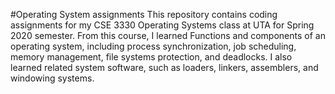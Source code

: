 #Operating System assignments
This repository contains coding assignments for my CSE 3330 Operating Systems class at UTA for Spring 2020 semester. From this course, I learned Functions and components of an operating system, including process synchronization, job scheduling, memory management, file systems protection, and deadlocks. I also learned related system software, such as loaders, linkers, assemblers, and windowing systems.

